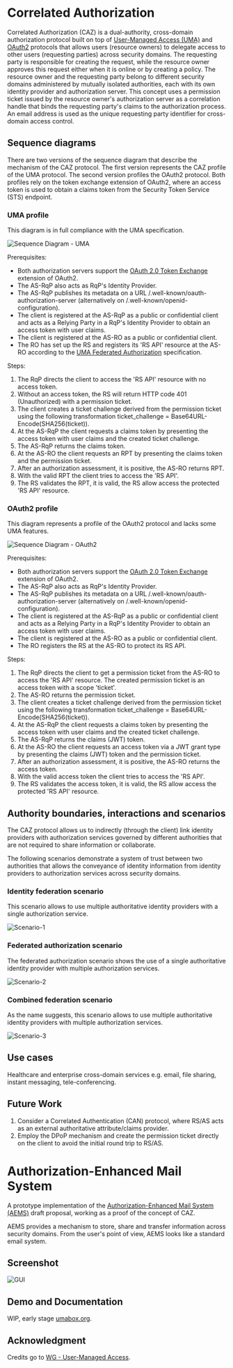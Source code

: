 # Correlated Authorization

Correlated Authorization (CAZ) is a dual-authority, cross-domain authorization protocol built on top of [User-Managed Access (UMA)][1] and [OAuth2][2] protocols that allows users (resource owners) to delegate access to other users (requesting parties) across security domains. The requesting party is responsible for creating the request, while the resource owner approves this request either when it is online or by creating a policy. The resource owner and the requesting party belong to different security domains administered by mutually isolated authorities, each with its own identity provider and authorization server. This concept uses a permission ticket issued by the resource owner's authorization server as a correlation handle that binds the requesting party's claims to the authorization process. An email address is used as the unique requesting party identifier for cross-domain access control.

## Sequence diagrams

There are two versions of the sequence diagram that describe the mechanism of the CAZ protocol. The first version represents the CAZ profile of the UMA protocol. The second version profiles the OAuth2 protocol. Both profiles rely on the token exchange extension of OAuth2, where an access token is used to obtain a claims token from the Security Token Service (STS) endpoint.

### UMA profile

This diagram is in full compliance with the UMA specification.

![Sequence Diagram - UMA](./images/correlated-authz-uma.png)

Prerequisites:

* Both authorization servers support the [OAuth 2.0 Token Exchange][5] extension of OAuth2.
* The AS-RqP also acts as RqP's Identity Provider.
* The AS-RqP publishes its metadata on a URL /.well-known/oauth-authorization-server (alternatively on /.well-known/openid-configuration).
* The client is registered at the AS-RqP as a public or confidential client and acts as a Relying Party in a RqP's Identity Provider to obtain an access token with user claims.
* The client is registered at the AS-RO as a public or confidential client.
* The RO has set up the RS and registers its 'RS API' resource at the AS-RO according to the [UMA Federated Authorization][6] specification.

Steps:

1. The RqP directs the client to access the 'RS API' resource with no access token.
2. Without an access token, the RS will return HTTP code 401 (Unauthorized) with a permission ticket.
3. The client creates a ticket challenge derived from the permission ticket using the following transformation ticket_challenge = Base64URL-Encode(SHA256(ticket)).
4. At the AS-RqP the client requests a claims token by presenting the access token with user claims and the created ticket challenge.
5. The AS-RqP returns the claims token.
6. At the AS-RO the client requests an RPT by presenting the claims token and the permission ticket.
7. After an authorization assessment, it is positive, the AS-RO returns RPT.
8. With the valid RPT the client tries to access the 'RS API'.
9. The RS validates the RPT, it is valid, the RS allow access the protected 'RS API' resource. 

### OAuth2 profile

This diagram represents a profile of the OAuth2 protocol and lacks some UMA features.

![Sequence Diagram - OAuth2](./images/correlated-authz-oauth2.png)

Prerequisites:

* Both authorization servers support the [OAuth 2.0 Token Exchange][5] extension of OAuth2.
* The AS-RqP also acts as RqP's Identity Provider.
* The AS-RqP publishes its metadata on a URL /.well-known/oauth-authorization-server (alternatively on /.well-known/openid-configuration).
* The client is registered at the AS-RqP as a public or confidential client and acts as a Relying Party in a RqP's Identity Provider to obtain an access token with user claims.
* The client is registered at the AS-RO as a public or confidential client.
* The RO registers the RS at the AS-RO to protect its RS API.

Steps:

1. The RqP directs the client to get a permission ticket from the AS-RO to access the 'RS API' resource. The created permission ticket is an access token with a scope 'ticket'.
2. The AS-RO returns the permission ticket.
3. The client creates a ticket challenge derived from the permission ticket using the following transformation ticket_challenge = Base64URL-Encode(SHA256(ticket)).
4. At the AS-RqP the client requests a claims token by presenting the access token with user claims and the created ticket challenge.
5. The AS-RqP returns the claims (JWT) token.
6. At the AS-RO the client requests an access token via a JWT grant type by presenting the claims (JWT) token and the permission ticket.
7. After an authorization assessment, it is positive, the AS-RO returns the access token.
8. With the valid access token the client tries to access the 'RS API'.
9. The RS validates the access token, it is valid, the RS allow access the protected 'RS API' resource.

## Authority boundaries, interactions and scenarios

The CAZ protocol allows us to indirectly (through the client) link identity providers with authorization services governed by different authorities that are not required to share information or collaborate.

The following scenarios demonstrate a system of trust between two authorities that allows the conveyance of identity information from identity providers to authorization services across security domains.

### Identity federation scenario

This scenario allows to use multiple authoritative identity providers with a single authorization service.

![Scenario-1](./images/authority-boundaries-scenario-1.svg)

### Federated authorization scenario

The federated authorization scenario shows the use of a single authoritative identity provider with multiple authorization services.

![Scenario-2](./images/authority-boundaries-scenario-2.svg)

### Combined federation scenario

As the name suggests, this scenario allows to use multiple authoritative identity providers with multiple authorization services.

![Scenario-3](./images/authority-boundaries-scenario-3.svg)

## Use cases

Healthcare and enterprise cross-domain services e.g. email, file sharing, instant messaging, tele-conferencing.

## Future Work

1. Consider a Correlated Authentication (CAN) protocol, where RS/AS acts as an external authoritative attribute/claims provider.
2. Employ the DPoP mechanism and create the permission ticket directly on the client to avoid the initial round trip to RS/AS.

# Authorization-Enhanced Mail System

A prototype implementation of the [Authorization-Enhanced Mail System (AEMS)][4] draft proposal, working as a proof of the concept of CAZ.

AEMS provides a mechanism to store, share and transfer information across security domains. From the user's point of view, AEMS looks like a standard email system.

## Screenshot

![GUI](./images/gui.png)
## Demo and Documentation

WIP, early stage [umabox.org][7].

## Acknowledgment

Credits go to [WG - User-Managed Access][8].

[1]: https://en.wikipedia.org/wiki/User-Managed_Access
[2]: https://datatracker.ietf.org/doc/html/rfc6749
[3]: https://github.com/uma-email/proposal/blob/master/correlated-authorization-draft-00.pdf
[4]: https://github.com/uma-email/proposal/blob/master/authorization-enhanced-mail-system-draft-02.pdf
[5]: https://www.rfc-editor.org/rfc/rfc8693.html
[6]: https://docs.kantarainitiative.org/uma/wg/rec-oauth-uma-federated-authz-2.0.html
[7]: https://www.umabox.org
[8]: https://kantarainitiative.org/confluence/display/uma/Home
